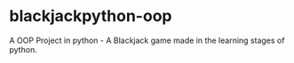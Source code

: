 # blackjackpython-oop
A OOP Project in python - A Blackjack game made in the learning stages of python.
